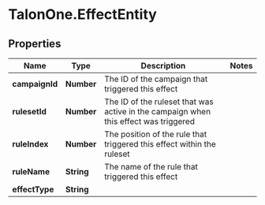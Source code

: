 # TalonOne.EffectEntity

## Properties
Name | Type | Description | Notes
------------ | ------------- | ------------- | -------------
**campaignId** | **Number** | The ID of the campaign that triggered this effect | 
**rulesetId** | **Number** | The ID of the ruleset that was active in the campaign when this effect was triggered | 
**ruleIndex** | **Number** | The position of the rule that triggered this effect within the ruleset | 
**ruleName** | **String** | The name of the rule that triggered this effect | 
**effectType** | **String** |  | 



